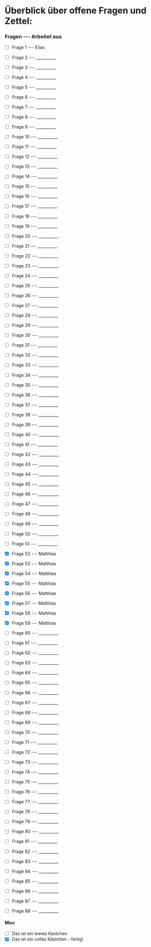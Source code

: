 # Überblick über offene Fragen und Zettel: 

### Fragen  ---  Arbeitet aus
- [ ] Frage 1 --- Elias
- [ ] Frage 2 --- __________
- [ ] Frage 3 --- __________
- [ ] Frage 4 --- __________
- [ ] Frage 5 --- __________
- [ ] Frage 6 --- __________
- [ ] Frage 7 --- __________
- [ ] Frage 8 --- __________
- [ ] Frage 9 --- __________
- [ ] Frage 10 --- __________
- [ ] Frage 11 --- __________
- [ ] Frage 12 --- __________
- [ ] Frage 13 --- __________
- [ ] Frage 14 --- __________
- [ ] Frage 15 --- __________
- [ ] Frage 16 --- __________
- [ ] Frage 17 --- __________
- [ ] Frage 18 --- __________
- [ ] Frage 19 --- __________
- [ ] Frage 20 --- __________
- [ ] Frage 21 --- __________
- [ ] Frage 22 --- __________
- [ ] Frage 23 --- __________
- [ ] Frage 24 --- __________
- [ ] Frage 25 --- __________
- [ ] Frage 26 --- __________
- [ ] Frage 27 --- __________
- [ ] Frage 28 --- __________
- [ ] Frage 29 --- __________
- [ ] Frage 30 --- __________
- [ ] Frage 31 --- __________
- [ ] Frage 32 --- __________
- [ ] Frage 33 --- __________
- [ ] Frage 34 --- __________
- [ ] Frage 35 --- __________
- [ ] Frage 36 --- __________
- [ ] Frage 37 --- __________
- [ ] Frage 38 --- __________
- [ ] Frage 39 --- __________
- [ ] Frage 40 --- __________
- [ ] Frage 41 --- __________
- [ ] Frage 42 --- __________
- [ ] Frage 43 --- __________
- [ ] Frage 44 --- __________
- [ ] Frage 45 --- __________
- [ ] Frage 46 --- __________
- [ ] Frage 47 --- __________
- [ ] Frage 48 --- __________
- [ ] Frage 49 --- __________
- [ ] Frage 50 --- __________
- [ ] Frage 51 --- __________
- [x] Frage 52 --- Matthias
- [x] Frage 53 --- Matthias
- [x] Frage 54 --- Matthias
- [x] Frage 55 --- Matthias
- [x] Frage 56 --- Matthias
- [x] Frage 57 --- Matthias
- [x] Frage 58 --- Matthias
- [x] Frage 59 --- Matthias
- [ ] Frage 60 --- __________
- [ ] Frage 61 --- __________
- [ ] Frage 62 --- __________
- [ ] Frage 63 --- __________
- [ ] Frage 64 --- __________
- [ ] Frage 65 --- __________
- [ ] Frage 66 --- __________
- [ ] Frage 67 --- __________
- [ ] Frage 68 --- __________
- [ ] Frage 69 --- __________
- [ ] Frage 70 --- __________
- [ ] Frage 71 --- __________
- [ ] Frage 72 --- __________
- [ ] Frage 73 --- __________
- [ ] Frage 74 --- __________
- [ ] Frage 75 --- __________
- [ ] Frage 76 --- __________
- [ ] Frage 77 --- __________
- [ ] Frage 78 --- __________
- [ ] Frage 79 --- __________
- [ ] Frage 80 --- __________
- [ ] Frage 81 --- __________
- [ ] Frage 82 --- __________
- [ ] Frage 83 --- __________
- [ ] Frage 84 --- __________
- [ ] Frage 85 --- __________
- [ ] Frage 86 --- __________
- [ ] Frage 87 --- __________
- [ ] Frage 88 --- __________


#### Misc
- [ ] Das ist ein leeres Kästchen
- [x] Das ist ein volles Kästchen - fertig!